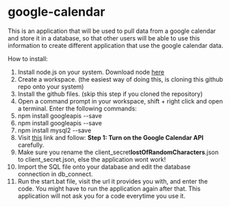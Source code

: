 # google-calendar
This is an application that will be used to pull data from a google calendar and store it in a database, so that other users will be able to use this information to create different application that use the google calendar data.

How to install:

1. Install node.js on your system. Download node [here](https://nodejs.org/en/)
2. Create a workspace. (the easiest way of doing this, is cloning this github repo onto your system)
3. Install the github files. (skip this step if you cloned the repository)
4. Open a command prompt in your workspace, shift + right click and open a terminal. Enter the following commands:
4. npm install googleapis --save 
4. npm install googleapis --save
4. npm install mysql2 --save
5. Visit [this](https://developers.google.com/google-apps/calendar/quickstart/nodejs) link and follow: **Step 1: Turn on the Google Calendar API** carefully.
6. Make sure you rename the client_secret**lostOfRandomCharacters**.json to client\_secret.json, else the application wont work!
7. Import the SQL file onto your database and edit the database connection in db_connect.
8. Run the start.bat file, visit the url it provides you with, and enter the code. You might have to run the application again after that. This application will not ask you for a code everytime you use it.